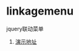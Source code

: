 ﻿linkagemenu
===========

jquery联动菜单

1. [演示地址](https://rawgit.com/reyhappen/linkagemenu/master/index_select.html)